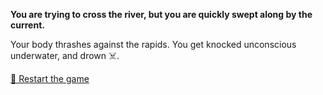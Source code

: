 **You are trying to cross the river, but you are quickly swept along by the current.**

Your body thrashes against the rapids. You get knocked unconscious underwater, and drown ☠️.

[🔄 Restart the game](../../begin-journey.md) 
